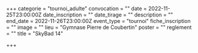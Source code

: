 +++
categorie = "tournoi_adulte"
convocation = ""
date = 2022-11-25T23:00:00Z
date_inscription = ""
date_tirage = ""
description = ""
end_date = 2022-11-26T23:00:00Z
event_type = "tournoi"
fiche_inscription = ""
image = ""
lieu = "Gymnase Pierre de Coubertin"
poster = ""
reglement = ""
title = "SkyBad 14"

+++
